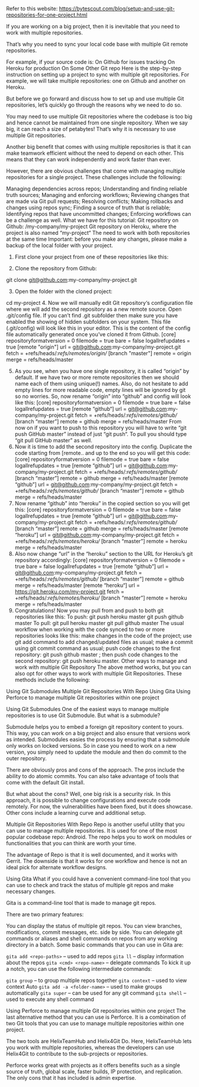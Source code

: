 Refer to this website:  https://bytescout.com/blog/setup-and-use-git-repositories-for-one-project.html

If you are working on a big project, then it is inevitable that you need to work with multiple repositories.

That’s why you need to sync your local code base with multiple Git remote repositories.

For example, if your source code is:
On Github for issues tracking
On Heroku for production
On Some Other Git repo
Here is the step-by-step instruction on setting up a project to sync with multiple git repositories. For example, we will take multiple repositories: one on Github and another on Heroku.

But before we go forward and discuss how to set up and use multiple Git repositories, let’s quickly go through the reasons why we need to do so.

You may need to use multiple Git repositories where the codebase is too big and hence cannot be maintained from one single repository. When we say big, it can reach a size of petabytes! That’s why it is necessary to use multiple Git repositories.

Another big benefit that comes with using multiple repositories is that it can make teamwork efficient without the need to depend on each other. This means that they can work independently and work faster than ever.

However, there are obvious challenges that come with managing multiple repositories for a single project. These challenges include the following:

Managing dependencies across repos;
Understanding and finding reliable truth sources;
Managing and enforcing workflows;
Reviewing changes that are made via Git pull requests;
Resolving conflicts;
Making rollbacks and changes using repos sync;
Finding a source of truth that is reliable;
Identifying repos that have uncommitted changes;
Enforcing workflows can be a challenge as well.
What we have for this tutorial:
Git repository on Github: /my-company/my-project
Git repository on Heroku, where the project is also named “my-project“
The need to work with both repositories at the same time
Important: before you make any changes, please make a backup of the local folder with your project.
1. First clone your project from one of these repositories like this:

2. Clone the repository from Github:

git clone git@github.com:my-company/my-project.git

3. Open the folder with the cloned project:

cd my-project
4. Now we will manually edit Git repository‘s configuration file where we will add the second repository as a new remote source.
Open .git/config file. If you can’t find .git subfolder then make sure you have enabled the showing of hidden subfolders on your system.
This file (.git/config) will look like this in your editor. This is the content of the config file automatically generated once you’ve cloned it from Github.
[core]
repositoryformatversion = 0
filemode = true
bare = false
logallrefupdates = true
[remote "origin"]
url = git@github.com:my-company/my-project.git
fetch = +refs/heads/*:refs/remotes/origin/*
[branch "master"]
remote = origin
merge = refs/heads/master

5. As you see, when you have one single repository, it is called “origin” by default. If we have two or more remote repositories then we should name each of them using unique(!) names. Also, do not hesitate to add empty lines for more readable code, empty lines will be ignored by git so no worries.
So, now rename “origin” into “github” and  config will look like this:
[core]
repositoryformatversion = 0
filemode = true
bare = false
logallrefupdates = true
[remote “github“]
url = git@github.com:my-company/my-project.git
fetch = +refs/heads/*:refs/remotes/github/*
[branch “master”]
remote = github
merge = refs/heads/master
From now on if you want to push to this repository you will have to write “git push GitHub master” instead of just “git push“. To pull you should type “git pull GitHub master” as well.
6. Now it is time to add the second repository into the config. Duplicate the code starting from [remote.. and up to the end so you will get this code:
[core]
repositoryformatversion = 0
filemode = true
bare = false
logallrefupdates = true
[remote “github”]
url = git@github.com:my-company/my-project.git
fetch = +refs/heads/*:refs/remotes/github/*
[branch “master”]
remote = github
merge = refs/heads/master
[remote “github”]
url = git@github.com:my-company/my-project.git
fetch = +refs/heads/*:refs/remotes/github/*
[branch “master”]
remote = github
merge = refs/heads/master
7. Now rename “github” into “heroku” in the copied section so you will get this:
[core]
repositoryformatversion = 0
filemode = true
bare = false
logallrefupdates = true
[remote “github”]
url = git@github.com:my-company/my-project.git
fetch = +refs/heads/*:refs/remotes/github/*
[branch “master”]
remote = github
merge = refs/heads/master
[remote “heroku“]
url = git@github.com:my-company/my-project.git
fetch = +refs/heads/*:refs/remotes/heroku/*
[branch “master”]
remote = heroku
merge = refs/heads/master
8. Also now change “url” in the “heroku” section to the URL for Heroku’s git repository accordingly:
[core]
repositoryformatversion = 0
filemode = true
bare = false
logallrefupdates = true
[remote “github”]
url = git@github.com:my-company/my-project.git
fetch = +refs/heads/*:refs/remotes/github/*
[branch “master”]
remote = github
merge = refs/heads/master
[remote “heroku“]
url = https://git.heroku.com/my-project.git
fetch = +refs/heads/*:refs/remotes/heroku/*
[branch “master”]
remote = heroku
merge = refs/heads/master
9. Congratulations! Now you may pull from and push to both git repositories like this:
To push:
git push heroku master
git push github master
To pull:
git pull heroku master
git pull github master
The usual workflow when working with the code synced to two or more repositories looks like this:
make changes in the code of the project;
use git add command to add changed/updated files as usual;
make a commit using git commit command as usual;
push code changes to the first repository: git push github master ;
then push code changes to the second repository: git push heroku master.
Other ways to manage and work with multiple Git Repository
The above method works, but you can also opt for other ways to work with multiple Git Repositories. These methods include the following:

Using Git Submodules
Multiple Git Repositories With Repo
Using Gita
Using Perforce to manage multiple Git repositories within one project

Using Git Submodules
One of the easiest ways to manage multiple repositories is to use Git Submodule. But what is a submodule?

Submodule helps you to embed a foreign git repository content to yours. This way, you can work on a big project and also ensure that versions work as intended. Submodules easies the process by ensuring that a submodule only works on locked versions. So in case you need to work on a new version, you simply need to update the module and then do commit to the outer repository.

There are obviously pros and cons of the approach. The pros include the ability to do atomic commits. You can also take advantage of tools that come with the default Git install.

But what about the cons? Well, one big risk is a security risk. In this approach, it is possible to change configurations and execute code remotely. For now, the vulnerabilities have been fixed, but it does showcase. Other cons include a learning curve and additional setup.

Multiple Git Repositories With Repo
Repo is another useful utility that you can use to manage multiple repositories. It is used for one of the most popular codebase repo: Android. The repo helps you to work on modules or functionalities that you can think are worth your time.

The advantage of Repo is that it is well documented, and it works with Gerrit. The downside is that it works for one workflow and hence is not an ideal pick for alternate workflow designs.

Using Gita
What if you could have a convenient command-line tool that you can use to check and track the status of multiple git repos and make necessary changes.

Gita is a command-line tool that is made to manage git repos.

There are two primary features:

You can display the status of multiple git repos. You can view branches, modifications, commit messages, etc. side by side.
You can delegate git commands or aliases and shell commands on repos from any working directory in a batch.
Some basic commands that you can use in Gita are:

`gita add <repo-paths>` – used to add repos
`gita ll` – display information about the repos
`gita <cmd> <repo-name>` – delegate commands
To kick it up a notch, you can use the following intermediate commands:

`gita group` – to group multiple repos together
`gita context` – used to view context
<group-name>
Auto
`gita add -a <folder-name>` – used to make groups automatically
`gita super` – can be used for any git command
`gita shell` – used to execute any shell command

Using Perforce to manage multiple Git repositories within one project
The last alternative method that you can use is Perforce. It is a combination of two Git tools that you can use to manage multiple repositories within one project.

The two tools are HelixTeamHub and Helix4Git Do. Here, HelixTeamHub lets you work with multiple repositories, whereas the developers can use Helix4Git to contribute to the sub-projects or repositories.

Perforce works great with projects as it offers benefits such as a single source of truth, global scale, faster builds, IP protection, and replication. The only cons that it has included is admin expertise.